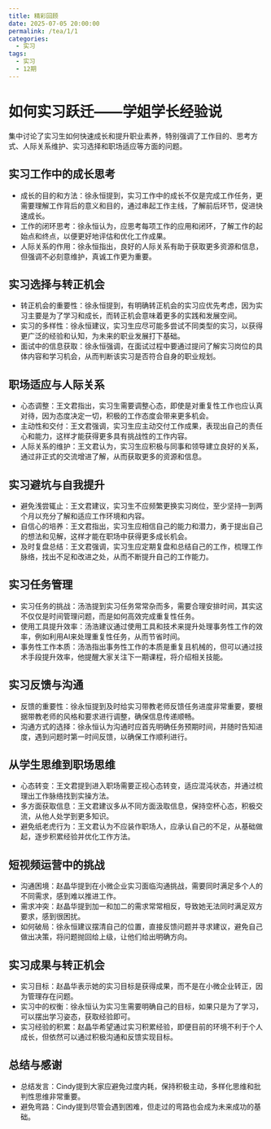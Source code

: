 ```yaml
---
title: 精彩回顾
date: 2025-07-05 20:00:00
permalink: /tea/1/1
categories:
  - 实习
tags:
  - 实习
  - 12期
---
```


# 如何实习跃迁——学姐学长经验说

集中讨论了实习生如何快速成长和提升职业素养，特别强调了工作目的、思考方式、人际关系维护、实习选择和职场适应等方面的问题。

## **实习工作中的成长思考**

- 成长的目的和方法：徐永恒提到，实习工作中的成长不仅是完成工作任务，更需要理解工作背后的意义和目的，通过串起工作主线，了解前后环节，促进快速成长。
- 工作的闭环思考：徐永恒认为，应思考每项工作的应用和闭环，了解工作的起始点和终点，以便更好地评估和优化工作成果。
- 人际关系的作用：徐永恒指出，良好的人际关系有助于获取更多资源和信息，但强调不必刻意维护，真诚工作更为重要。

## **实习选择与转正机会**

- 转正机会的重要性：徐永恒提到，有明确转正机会的实习应优先考虑，因为实习主要是为了学习和成长，而转正机会意味着更多的实践和发展空间。
- 实习的多样性：徐永恒建议，实习生应尽可能多尝试不同类型的实习，以获得更广泛的经验和认知，为未来的职业发展打下基础。
- 面试中的信息获取：徐永恒强调，在面试过程中要通过提问了解实习岗位的具体内容和学习机会，从而判断该实习是否符合自身的职业规划。

## **职场适应与人际关系**

- 心态调整：王文君指出，实习生需要调整心态，即使是对重复性工作也应认真对待，因为态度决定一切，积极的工作态度会带来更多机会。
- 主动性和交付：王文君强调，实习生应主动交付工作成果，表现出自己的责任心和能力，这样才能获得更多具有挑战性的工作内容。
- 人际关系的维护：王文君认为，实习生应积极与同事和领导建立良好的关系，通过非正式的交流增进了解，从而获取更多的资源和信息。

## **实习避坑与自我提升**

- 避免浅尝辄止：王文君建议，实习生不应频繁更换实习岗位，至少坚持一到两个月以充分了解和适应工作环境和内容。
- 自信心的培养：王文君指出，实习生应相信自己的能力和潜力，勇于提出自己的想法和见解，这样才能在职场中获得更多成长机会。
- 及时复盘总结：王文君强调，实习生应定期复盘和总结自己的工作，梳理工作脉络，找出不足和改进之处，从而不断提升自己的工作能力。

## **实习任务管理**

- 实习任务的挑战：汤浩提到实习任务常常杂而多，需要合理安排时间，其实这不仅仅是时间管理问题，而是如何高效完成重复性任务。
- 使用工具提升效率：汤浩建议通过使用工具和技术来提升处理事务性工作的效率，例如利用AI来处理重复性任务，从而节省时间。
- 事务性工作本质：汤浩指出事务性工作的本质是重复且机械的，但可以通过技术手段提升效率，他提醒大家关注下一期课程，将介绍相关技能。

## **实习反馈与沟通**

- 反馈的重要性：徐永恒提到及时给实习带教老师反馈任务进度非常重要，要根据带教老师的风格和要求进行调整，确保信息传递顺畅。
- 沟通方式的选择：徐永恒认为沟通时应首先明确任务预期时间，并随时告知进度，遇到问题时第一时间反馈，以确保工作顺利进行。

## **从学生思维到职场思维**

- 心态转变：王文君提到进入职场需要正视心态转变，适应混沌状态，并通过梳理出工作脉络找到实操方法。
- 多方面获取信息：王文君建议多从不同方面汲取信息，保持空杯心态，积极交流，从他人处学到更多知识。
- 避免纸老虎行为：王文君认为不应装作职场人，应承认自己的不足，从基础做起，逐步积累经验并优化工作方法。

## **短视频运营中的挑战**

- 沟通困境：赵晶华提到在小微企业实习面临沟通挑战，需要同时满足多个人的不同需求，感到难以推进工作。
- 需求冲突：赵晶华提到加一和加二的需求常常相反，导致她无法同时满足双方要求，感到很困扰。
- 如何破局：徐永恒建议摆清自己的位置，直接反馈问题并寻求建议，避免自己做出决策，将问题抛回给上级，让他们给出明确方向。

## **实习成果与转正机会**

- 实习目标：赵晶华表示她的实习目标是获得成果，而不是在小微企业转正，因为管理存在问题。
- 实习中的权衡：徐永恒认为实习生需要明确自己的目标，如果只是为了学习，可以摆出学习姿态，获取经验即可。
- 实习经验的积累：赵晶华希望通过实习积累经验，即便目前的环境不利于个人成长，但依然可以通过积极沟通和反馈实现目标。

## **总结与感谢**

- 总结发言：Cindy提到大家应避免过度内耗，保持积极主动，多样化思维和批判性思维非常重要。
- 避免弯路：Cindy提到尽管会遇到困难，但走过的弯路也会成为未来成功的基础。
